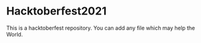 # Hacktoberfest2021
This is a hacktoberfest repository.
You can add any file which may help the World.
